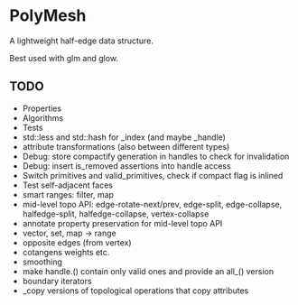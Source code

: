 # PolyMesh

A lightweight half-edge data structure.

Best used with glm and glow.

## TODO

* Properties
* Algorithms
* Tests
* std::less and std::hash for _index (and maybe _handle)
* attribute transformations (also between different types)
* Debug: store compactify generation in handles to check for invalidation
* Debug: insert is_removed assertions into handle access
* Switch primitives and valid_primitives, check if compact flag is inlined
* Test self-adjacent faces
* smart ranges: filter, map
* mid-level topo API: edge-rotate-next/prev, edge-split, edge-collapse, halfedge-split, halfedge-collapse, vertex-collapse
* annotate property preservation for mid-level topo API
* vector, set, map -> range
* opposite edges (from vertex)
* cotangens weights etc.
* smoothing
* make handle.<primitives>() contain only valid ones and provide an all_<primitives>() version
* boundary iterators
* _copy versions of topological operations that copy attributes